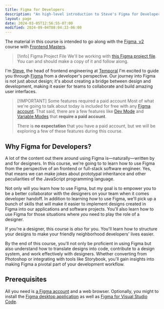 ```yaml
---
title: Figma for Developers
description: "An high-level introduction to Steve's Figma for Developers course."
layout: page
date: 2024-03-05T12:56:55-07:00
modified: 2024-09-04T08:04:33-06:00
---
```


The material in this course is intended to go along with the [Figma, v2](https://frontendmasters.com/courses/figma-v2/) course with [Frontend Masters](https://frontendmasters.com).

> [!info] Figma Project File
> We'll be working with [this Figma project file](https://www.figma.com/community/file/1362026240901861662). You can and should make a copy of it and follow along.

I'm [Steve](/), the head of frontend engineering at [Temporal](https://temporal.io) I'm excited to guide you through [Figma](https://figma.com) from a developer's perspective. Our journey into Figma is not just about design; it's about creating a bridge between design and development, making it easier for teams to collaborate and build amazing user interfaces.

> [!IMPORTANT] Some features required a paid account
> Most of what we're going to talk about today is included for free with any [Figma account](https://help.figma.com/hc/en-us/articles/360039811114-Create-a-Figma-account). That said, there are a few features like [Dev Mode](https://www.figma.com/dev-mode/) and [Variable Modes](https://help.figma.com/hc/en-us/articles/15343816063383-Modes-for-variables) that **require a paid account**.
>
> There is **no expectation** that you have a paid account, but we will be exploring a few of these features during this course.

## Why Figma for Developers?

A lot of the content out there around using Figma is—naturally—written by and for designers. In this course, we're going to to learn how to use Figma from the perspective of an frontend or full-stack software engineer. Yes, that means we can make jokes about prototypal inheritance and other peculiarities of the JavaScript programming language.

Not only will you learn how to use Figma, but my goal is to empower you to be a better collaborator with the designers on your team when it comes developer handoff. In addition to learning _how_ to use Figma, we'll pick up a bunch of skills that will make it easier to implement designs created in Figma into our applications and software projects. You'll also learn how to use Figma for those situations where _you_ need to play the role of a designer.

If you're a designer, this course is _also_ for you. You'll learn how to structure your designs to make your friendly neighborhood developers' lives easier.

By the end of this course, you'll not only be proficient in using Figma but also understand how to translate designs into code, contribute to a design system, and work effectively with designers. Whether converting from Photoshop or integrating with tools like Storybook, you'll gain insights into making Figma a pivotal part of your development workflow.

## Prerequisites

All you need is [a Figma account](https://www.figma.com/login) and a web browser. Optionally, you might to install the [Figma desktop application](https://www.figma.com/downloads) as well as [Figma for Visual Studio Code](https://help.figma.com/hc/en-us/articles/15023121296151-Figma-for-VS-Code).
